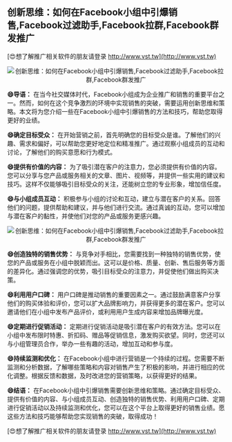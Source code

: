 ## **创新思维：如何在Facebook小组中引爆销售,Facebook过滤助手,Facebook拉群,Facebook群发推广**

[😍想了解推广相关软件的朋友请登录 http://www.vst.tw](http://www.vst.tw)

 <center><img src="https://vst.tw/MP4/tuiguang/png/6.png" alt="创新思维：如何在Facebook小组中引爆销售,Facebook过滤助手,Facebook拉群,Facebook群发推广"></center>

**😄导语：**
在当今社交媒体时代，Facebook小组成为企业推广和销售的重要平台之一。然而，如何在这个竞争激烈的环境中实现销售的突破，需要运用创新思维和策略。本文将为您介绍一些在Facebook小组中引爆销售的方法和技巧，帮助您取得更好的业绩。

**😄确定目标受众：**
在开始营销之前，首先明确您的目标受众是谁。了解他们的兴趣、需求和偏好，可以帮助您更好地定位和精准推广。通过观察小组成员的互动和讨论，了解他们的购买意愿和行为模式。

**😄提供有价值的内容：**
为了吸引潜在客户的注意力，您必须提供有价值的内容。您可以分享与您产品或服务相关的文章、图片、视频等，并提供一些实用的建议和技巧。这样不仅能够吸引目标受众的关注，还能树立您的专业形象，增加信任度。

**😄与小组成员互动：**
积极参与小组的讨论和互动，建立与潜在客户的关系。回答他们的问题，提供帮助和建议，并与他们进行交流。通过真诚的互动，您可以增加与潜在客户的黏性，并使他们对您的产品或服务更感兴趣。

 <center><img src="https://vst.tw/MP4/tuiguang/png/6.png" alt="创新思维：如何在Facebook小组中引爆销售,Facebook过滤助手,Facebook拉群,Facebook群发推广"></center>

**😄创造独特的销售优势：**
与竞争对手相比，您需要找到一种独特的销售优势，使您的产品或服务在小组中脱颖而出。这可以是价格、质量、创新、售后服务等方面的差异化。通过强调您的优势，吸引目标受众的注意力，并促使他们做出购买决策。

**😄利用用户口碑：**
用户口碑是推动销售的重要因素之一。通过鼓励满意客户分享他们的购买体验和评价，您可以扩大品牌影响力，并获得更多的潜在客户。您可以邀请他们在小组中发布产品评价，或利用用户生成内容来增加品牌曝光度。

**😄定期进行促销活动：**
定期进行促销活动是吸引潜在客户的有效方法。您可以在小组中发布限时特惠、折扣码、赠品等促销信息，激发购买欲望。同时，您还可以与小组管理员合作，举办一些有趣的活动，增加互动和参与度。

**😄持续监测和优化：**
在Facebook小组中进行营销是一个持续的过程。您需要不断监测和分析数据，了解哪些策略和内容对销售产生了积极的影响，并进行相应的优化调整。根据反馈和数据，及时改进您的营销策略，以获得更好的结果。

**😄结语：**
在Facebook小组中引爆销售需要创新思维和策略。通过确定目标受众、提供有价值的内容、与小组成员互动、创造独特的销售优势、利用用户口碑、定期进行促销活动以及持续监测和优化，您可以在这个平台上取得更好的销售业绩。愿这些方法和技巧能够帮助您实现销售的突破，取得成功！

[😍想了解推广相关软件的朋友请登录 http://www.vst.tw](http://www.vst.tw)



